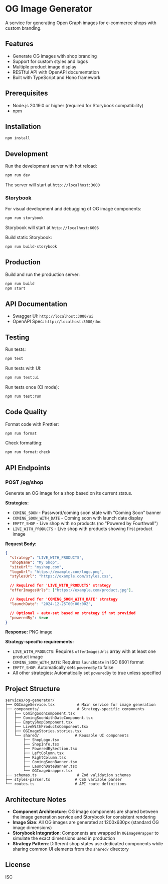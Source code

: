 # OG Image Generator

A service for generating Open Graph images for e-commerce shops with custom branding.

## Features

- Generate OG images with shop branding
- Support for custom styles and logos
- Multiple product image display
- RESTful API with OpenAPI documentation
- Built with TypeScript and Hono framework

## Prerequisites

- Node.js 20.19.0 or higher (required for Storybook compatibility)
- npm

## Installation

```bash
npm install
```

## Development

Run the development server with hot reload:

```bash
npm run dev
```

The server will start at `http://localhost:3000`

### Storybook

For visual development and debugging of OG image components:

```bash
npm run storybook
```

Storybook will start at `http://localhost:6006`

Build static Storybook:

```bash
npm run build-storybook
```

## Production

Build and run the production server:

```bash
npm run build
npm start
```

## API Documentation

- Swagger UI: `http://localhost:3000/ui`
- OpenAPI Spec: `http://localhost:3000/doc`

## Testing

Run tests:

```bash
npm test
```

Run tests with UI:

```bash
npm run test:ui
```

Run tests once (CI mode):

```bash
npm run test:run
```

## Code Quality

Format code with Prettier:

```bash
npm run format
```

Check formatting:

```bash
npm run format:check
```

## API Endpoints

### POST /og/shop

Generate an OG image for a shop based on its current status.

**Strategies:**

- `COMING_SOON` - Password/coming soon state with "Coming Soon" banner
- `COMING_SOON_WITH_DATE` - Coming soon with launch date display
- `EMPTY_SHOP` - Live shop with no products (no "Powered by Fourthwall")
- `LIVE_WITH_PRODUCTS` - Live shop with products showing first product image

**Request Body:**

```json
{
  "strategy": "LIVE_WITH_PRODUCTS",
  "shopName": "My Shop",
  "siteUrl": "myshop.com",
  "logoUrl": "https://example.com/logo.png",
  "stylesUrl": "https://example.com/styles.css",

  // Required for 'LIVE_WITH_PRODUCTS' strategy
  "offerImagesUrls": ["https://example.com/product.jpg"],

  // Required for 'COMING_SOON_WITH_DATE' strategy
  "launchDate": "2024-12-25T00:00:00Z",

  // Optional - auto-set based on strategy if not provided
  "poweredBy": true
}
```

**Response:** PNG image

**Strategy-specific requirements:**

- `LIVE_WITH_PRODUCTS`: Requires `offerImagesUrls` array with at least one product image
- `COMING_SOON_WITH_DATE`: Requires `launchDate` in ISO 8601 format
- `EMPTY_SHOP`: Automatically sets `poweredBy` to false
- All other strategies: Automatically set `poweredBy` to true unless specified

## Project Structure

```
services/og-generator/
├── OGImageService.tsx          # Main service for image generation
├── components/                 # Strategy-specific components
│   ├── ComingSoonComponent.tsx
│   ├── ComingSoonWithDateComponent.tsx
│   ├── EmptyShopComponent.tsx
│   ├── LiveWithProductsComponent.tsx
│   ├── OGImageStories.stories.tsx
│   └── shared/                # Reusable UI components
│       ├── ShopLogo.tsx
│       ├── ShopInfo.tsx
│       ├── PoweredBySection.tsx
│       ├── LeftColumn.tsx
│       ├── RightColumn.tsx
│       ├── ComingSoonBanner.tsx
│       ├── LaunchDateBanner.tsx
│       └── OGImageWrapper.tsx
├── schemas.ts                  # Zod validation schemas
├── styles-parser.ts           # CSS variable parser
└── routes.ts                  # API route definitions
```

## Architecture Notes

- **Component Architecture**: OG image components are shared between the image generation service and Storybook for consistent rendering
- **Image Size**: All OG images are generated at 1200x630px (standard OG image dimensions)
- **Storybook Integration**: Components are wrapped in `OGImageWrapper` to simulate the exact dimensions used in production
- **Strategy Pattern**: Different shop states use dedicated components while sharing common UI elements from the `shared/` directory

## License

ISC
